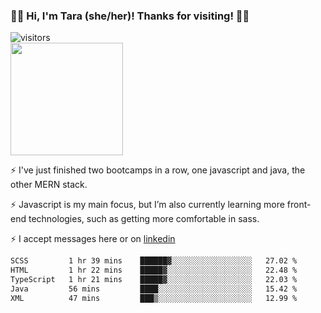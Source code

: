 ### 👋🏾 Hi, I'm Tara (she/her)! Thanks for visiting! 👋🏾
![visitors](https://visitor-badge.glitch.me/badge?page_id=qualmless)
<BR>
<img height="180em" src="https://github-readme-stats.vercel.app/api?username=qualmless&show_icons=true&hide_border=true&&count_private=true&include_all_commits=true" />

⚡️ I've just finished two bootcamps in a row, one javascript and java, the other MERN stack. 

⚡️ Javascript is my main focus, but I’m also currently learning more front-end technologies, such as getting more comfortable in sass. 

⚡️ I accept messages here or on <a href="https://www.linkedin.com/in/tarajdunmore/">linkedin</a>

<!--START_SECTION:waka-->

```txt
SCSS         1 hr 39 mins    ██████▓░░░░░░░░░░░░░░░░░░   27.02 %
HTML         1 hr 22 mins    █████▓░░░░░░░░░░░░░░░░░░░   22.48 %
TypeScript   1 hr 21 mins    █████▓░░░░░░░░░░░░░░░░░░░   22.03 %
Java         56 mins         ████░░░░░░░░░░░░░░░░░░░░░   15.42 %
XML          47 mins         ███▒░░░░░░░░░░░░░░░░░░░░░   12.99 %
```

<!--END_SECTION:waka-->

<!--
**qualmless/qualmless** is a ✨ _special_ ✨ repository because its `README.md` (this file) appears on your GitHub profile.

Here are some ideas to get you started:
- 🔭 I’m currently working on ...
- 👯 I’m looking to collaborate on ...
- 🤔 I’m looking for help with ...
- 💬 Ask me about ...
- 📫 How to reach me: ...
- ⚡ Fun fact: ...
-->
